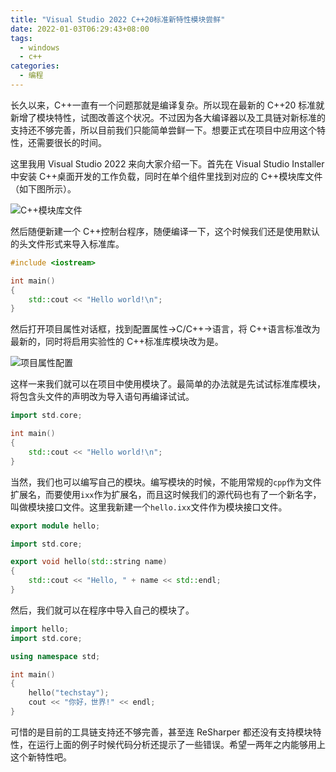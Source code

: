```yaml
---
title: "Visual Studio 2022 C++20标准新特性模块尝鲜"
date: 2022-01-03T06:29:43+08:00
tags:
  - windows
  - c++
categories:
  - 编程
---
```


长久以来，C++一直有一个问题那就是编译复杂。所以现在最新的 C++20 标准就新增了模块特性，试图改善这个状况。不过因为各大编译器以及工具链对新标准的支持还不够完善，所以目前我们只能简单尝鲜一下。想要正式在项目中应用这个特性，还需要很长的时间。

这里我用 Visual Studio 2022 来向大家介绍一下。首先在 Visual Studio Installer 中安装 C++桌面开发的工作负载，同时在单个组件里找到对应的 C++模块库文件（如下图所示）。

![C++模块库文件](https://upload-images.jianshu.io/upload_images/832668-66f62d9d25c8cd8b.png?imageMogr2/auto-orient/strip%7CimageView2/2/w/1240)

然后随便新建一个 C++控制台程序，随便编译一下，这个时候我们还是使用默认的头文件形式来导入标准库。

```cpp
#include <iostream>

int main()
{
    std::cout << "Hello world!\n";
}
```

然后打开项目属性对话框，找到配置属性->C/C++->语言，将 C++语言标准改为最新的，同时将启用实验性的 C++标准库模块改为是。

![项目属性配置](https://upload-images.jianshu.io/upload_images/832668-29e49164fd31f2f5.png?imageMogr2/auto-orient/strip%7CimageView2/2/w/1240)

这样一来我们就可以在项目中使用模块了。最简单的办法就是先试试标准库模块，将包含头文件的声明改为导入语句再编译试试。

```cpp
import std.core;

int main()
{
    std::cout << "Hello world!\n";
}
```

当然，我们也可以编写自己的模块。编写模块的时候，不能用常规的`cpp`作为文件扩展名，而要使用`ixx`作为扩展名，而且这时候我们的源代码也有了一个新名字，叫做模块接口文件。这里我新建一个`hello.ixx`文件作为模块接口文件。

```cpp
export module hello;

import std.core;

export void hello(std::string name)
{
    std::cout << "Hello, " + name << std::endl;
}
```

然后，我们就可以在程序中导入自己的模块了。

```cpp
import hello;
import std.core;

using namespace std;

int main()
{
    hello("techstay");
    cout << "你好，世界!" << endl;
}
```

可惜的是目前的工具链支持还不够完善，甚至连 ReSharper 都还没有支持模块特性，在运行上面的例子时候代码分析还提示了一些错误。希望一两年之内能够用上这个新特性吧。
